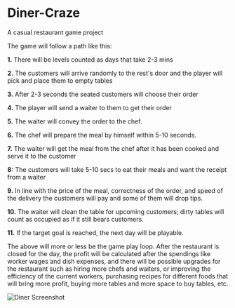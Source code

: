 # Diner-Craze
A casual restaurant game project 

The game will follow a path like this:

**1.** There will be levels counted as days that take 2-3 mins

**2.** The customers will arrive randomly to the rest's door and the player will pick and place them to empty tables

**3.** After 2-3 seconds the seated customers will choose their order

**4.** The player will send a waiter to them to get their order

**5.** The waiter will convey the order to the chef.

**6.** The chef will prepare the meal by himself within 5-10 seconds.

**7.** The waiter will get the meal from the chef after it has been cooked and serve it to the customer

**8:** The customers will take 5-10 secs to eat their meals and want the receipt from a waiter

**9.** In line with the price of the meal, correctness of the order, and speed of the delivery the customers will pay and some of them will drop tips.

**10.** The waiter will clean the table for upcoming customers; dirty tables will count as occupied as if it still bears customers.

**11.** If the target goal is reached, the next day will be playable.

The above will more or less be the game play loop. After the restaurant is closed for the day, the profit will be calculated after the spendings like worker wages and dish expenses, and there will be possible upgrades for the restaurant such as hiring more chefs and waiters, or improving the efficiency of the current workers, purchasing recipes for different foods that will bring more profit, buying more tables and more space to buy tables, etc.

![Diner Screenshot](https://github.com/GordonGreyman/Diner-Craze/assets/141227869/3afc3ac0-f59f-4ae0-85b2-eea7d129a5a4)
